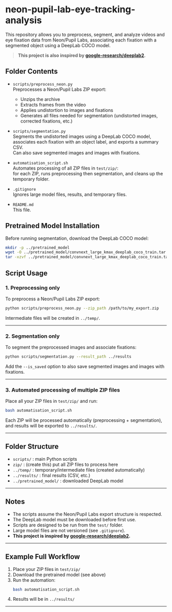 # neon-pupil-lab-eye-tracking-analysis

This repository allows you to preprocess, segment, and analyze videos and eye fixation data from Neon/Pupil Labs, associating each fixation with a segmented object using a DeepLab COCO model.

> **This project is also inspired by [google-research/deeplab2](https://github.com/google-research/deeplab2).**

## Folder Contents

- `scripts/preprocess_neon.py`  
  Preprocesses a Neon/Pupil Labs ZIP export:  
  - Unzips the archive  
  - Extracts frames from the video  
  - Applies undistortion to images and fixations  
  - Generates all files needed for segmentation (undistorted images, corrected fixations, etc.)

- `scripts/segmentation.py`  
  Segments the undistorted images using a DeepLab COCO model, associates each fixation with an object label, and exports a summary CSV.  
  Can also save segmented images and images with fixations.

- `automatisation_script.sh`  
  Automates processing of all ZIP files in `test/zip/`:  
  for each ZIP, runs preprocessing then segmentation, and cleans up the temporary folder.

- `.gitignore`  
  Ignores large model files, results, and temporary files.

- `README.md`  
  This file.

## Pretrained Model Installation

Before running segmentation, download the DeepLab COCO model:

```sh
mkdir -p ../pretrained_model
wget -O ../pretrained_model/convnext_large_kmax_deeplab_coco_train.tar.gz "https://storage.googleapis.com/gresearch/tf-deeplab/saved_model/convnext_large_kmax_deeplab_coco_train.tar.gz"
tar -xzvf ../pretrained_model/convnext_large_kmax_deeplab_coco_train.tar.gz -C ../pretrained_model/
```

## Script Usage

### 1. Preprocessing only

To preprocess a Neon/Pupil Labs ZIP export:

```sh
python scripts/preprocess_neon.py --zip_path /path/to/my_export.zip
```

Intermediate files will be created in `../temp/`.

---

### 2. Segmentation only

To segment the preprocessed images and associate fixations:

```sh
python scripts/segmentation.py --result_path ../results
```

Add the `--is_saved` option to also save segmented images and images with fixations.

---

### 3. Automated processing of multiple ZIP files

Place all your ZIP files in `test/zip/` and run:

```sh
bash automatisation_script.sh
```

Each ZIP will be processed automatically (preprocessing + segmentation), and results will be exported to `../results/`.

---

## Folder Structure

- `scripts/` : main Python scripts
- `zip/` : (create this) put all ZIP files to process here
- `../temp/` : temporary/intermediate files (created automatically)
- `../results/` : final results (CSV, etc.)
- `../pretrained_model/` : downloaded DeepLab model

---

## Notes

- The scripts assume the Neon/Pupil Labs export structure is respected.
- The DeepLab model must be downloaded before first use.
- Scripts are designed to be run from the `test/` folder.
- Large model files are not versioned (see `.gitignore`).
- **This project is inspired by [google-research/deeplab2](https://github.com/google-research/deeplab2).**

---

## Example Full Workflow

1. Place your ZIP files in `test/zip/`
2. Download the pretrained model (see above)
3. Run the automation:
   ```sh
   bash automatisation_script.sh
   ```
4. Results will be in `../results/`

---